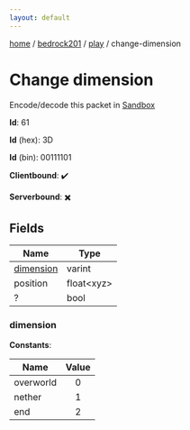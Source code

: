 ```yaml
---
layout: default
---
```


[home](/)  /  [bedrock201](/protocol/bedrock201)  /  [play](/protocol/bedrock201/play)  /  change-dimension

# Change dimension

Encode/decode this packet in [Sandbox](../../../sandbox/bedrock201#play.change_dimension)

**Id**: 61

**Id** (hex): 3D

**Id** (bin): 00111101

**Clientbound**: ✔️

**Serverbound**: ✖️

## Fields

Name | Type
---|---
[dimension](#dimension) | varint
position | float&lt;xyz&gt;
? | bool

### dimension

**Constants**:

Name | Value
---|:---:
overworld | 0
nether | 1
end | 2
